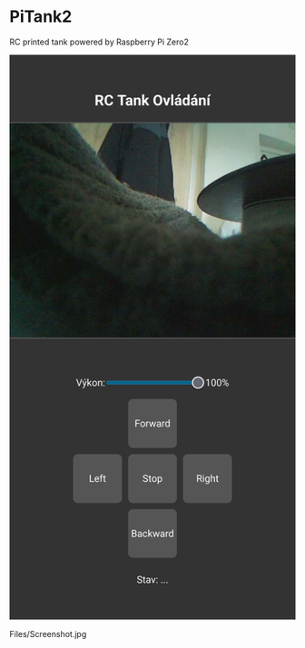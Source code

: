 # PiTank2
RC printed tank powered by Raspberry Pi Zero2

![screenshot](https://github.com/vitasrutek/PiTank2/blob/Files/Screenshot.jpg)

Files/Screenshot.jpg
